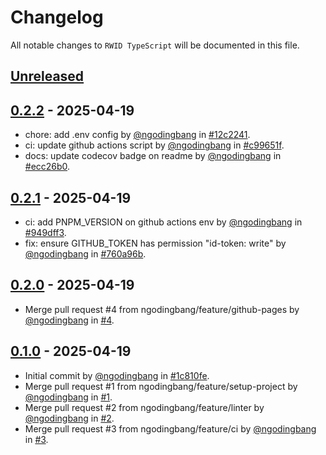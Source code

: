 # Changelog

All notable changes to `RWID TypeScript` will be documented in this file.

## [Unreleased](https://github.com/ngodingbang/rwid-typescript/compare/0.2.2...develop)

## [0.2.2](https://github.com/ngodingbang/rwid-typescript/releases/tag/0.2.2) - 2025-04-19

- chore: add .env config by [@ngodingbang](https://github.com/ngodingbang) in [#12c2241](https://github.com/ngodingbang/rwid-typescript/commit/12c2241d266b2aefdb666c268b57e8d882c285e5).
- ci: update github actions script by [@ngodingbang](https://github.com/ngodingbang) in [#c99651f](https://github.com/ngodingbang/rwid-typescript/commit/c99651f5042f5acffdcffab0657563e161263316).
- docs: update codecov badge on readme by [@ngodingbang](https://github.com/ngodingbang) in [#ecc26b0](https://github.com/ngodingbang/rwid-typescript/commit/ecc26b0a9401b9f218a630e34756f40c5392fa82).

## [0.2.1](https://github.com/ngodingbang/rwid-typescript/releases/tag/0.2.1) - 2025-04-19

- ci: add PNPM_VERSION on github actions env by [@ngodingbang](https://github.com/ngodingbang) in [#949dff3](https://github.com/ngodingbang/rwid-typescript/commit/949dff3f298b719eb89d80d7b6da271d6167a428).
- fix: ensure GITHUB_TOKEN has permission "id-token: write" by [@ngodingbang](https://github.com/ngodingbang) in [#760a96b](https://github.com/ngodingbang/rwid-typescript/commit/760a96b4f16f8ff36d26c3931bfc26eebc9304dc).

## [0.2.0](https://github.com/ngodingbang/rwid-typescript/releases/tag/0.2.0) - 2025-04-19

- Merge pull request #4 from ngodingbang/feature/github-pages by [@ngodingbang](https://github.com/ngodingbang) in [#4](https://github.com/ngodingbang/rwid-typescript/pull/4).

## [0.1.0](https://github.com/ngodingbang/rwid-typescript/releases/tag/0.1.0) - 2025-04-19

- Initial commit by [@ngodingbang](https://github.com/ngodingbang) in [#1c810fe](https://github.com/ngodingbang/rwid-typescript/commit/1c810fedc42ce4c1c28d61b8f225ef86b6ec1e6c).
- Merge pull request #1 from ngodingbang/feature/setup-project by [@ngodingbang](https://github.com/ngodingbang) in [#1](https://github.com/ngodingbang/rwid-typescript/pull/1).
- Merge pull request #2 from ngodingbang/feature/linter by [@ngodingbang](https://github.com/ngodingbang) in [#2](https://github.com/ngodingbang/rwid-typescript/pull/2).
- Merge pull request #3 from ngodingbang/feature/ci by [@ngodingbang](https://github.com/ngodingbang) in [#3](https://github.com/ngodingbang/rwid-typescript/pull/3).
